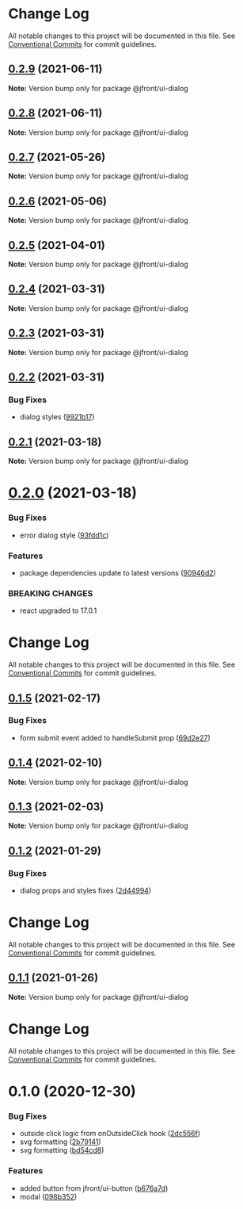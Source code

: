 # Change Log

All notable changes to this project will be documented in this file.
See [Conventional Commits](https://conventionalcommits.org) for commit guidelines.

## [0.2.9](https://github.com/Jepria/jfront-ui/compare/@jfront/ui-dialog@0.2.8...@jfront/ui-dialog@0.2.9) (2021-06-11)

**Note:** Version bump only for package @jfront/ui-dialog





## [0.2.8](https://github.com/Jepria/jfront-ui/compare/@jfront/ui-dialog@0.2.7...@jfront/ui-dialog@0.2.8) (2021-06-11)

**Note:** Version bump only for package @jfront/ui-dialog





## [0.2.7](https://github.com/Jepria/jfront-ui/compare/@jfront/ui-dialog@0.2.6...@jfront/ui-dialog@0.2.7) (2021-05-26)

**Note:** Version bump only for package @jfront/ui-dialog





## [0.2.6](https://github.com/Jepria/jfront-ui/compare/@jfront/ui-dialog@0.2.5...@jfront/ui-dialog@0.2.6) (2021-05-06)

**Note:** Version bump only for package @jfront/ui-dialog





## [0.2.5](https://github.com/Jepria/jfront-ui/compare/@jfront/ui-dialog@0.2.4...@jfront/ui-dialog@0.2.5) (2021-04-01)

**Note:** Version bump only for package @jfront/ui-dialog





## [0.2.4](https://github.com/Jepria/jfront-ui/compare/@jfront/ui-dialog@0.2.3...@jfront/ui-dialog@0.2.4) (2021-03-31)

**Note:** Version bump only for package @jfront/ui-dialog





## [0.2.3](https://github.com/Jepria/jfront-ui/compare/@jfront/ui-dialog@0.2.2...@jfront/ui-dialog@0.2.3) (2021-03-31)

**Note:** Version bump only for package @jfront/ui-dialog





## [0.2.2](https://github.com/Jepria/jfront-ui/compare/@jfront/ui-dialog@0.2.1...@jfront/ui-dialog@0.2.2) (2021-03-31)


### Bug Fixes

* dialog styles ([9921b17](https://github.com/Jepria/jfront-ui/commit/9921b17c95a69a8b0f7e4ee4f78cb72eebbda1b8))





## [0.2.1](https://github.com/Jepria/jfront-ui/compare/@jfront/ui-dialog@0.2.0...@jfront/ui-dialog@0.2.1) (2021-03-18)

**Note:** Version bump only for package @jfront/ui-dialog





# [0.2.0](https://github.com/Jepria/jfront-ui/compare/@jfront/ui-dialog@0.1.5...@jfront/ui-dialog@0.2.0) (2021-03-18)


### Bug Fixes

* error dialog style ([93fdd1c](https://github.com/Jepria/jfront-ui/commit/93fdd1c6550b49f6ea223c995c36b3fdcafa9abc))


### Features

* package dependencies update to latest versions ([90946d2](https://github.com/Jepria/jfront-ui/commit/90946d25fcb08fc77e4b143567963682f8ff3d2b))


### BREAKING CHANGES

* react upgraded to 17.0.1





# Change Log

All notable changes to this project will be documented in this file. See
[Conventional Commits](https://conventionalcommits.org) for commit guidelines.

## [0.1.5](https://github.com/Jepria/jfront-ui/compare/@jfront/ui-dialog@0.1.4...@jfront/ui-dialog@0.1.5) (2021-02-17)

### Bug Fixes

- form submit event added to handleSubmit prop
  ([69d2e27](https://github.com/Jepria/jfront-ui/commit/69d2e279d0c11a5818f9565d080578a5453af93d))

## [0.1.4](https://github.com/Jepria/jfront-ui/compare/@jfront/ui-dialog@0.1.3...@jfront/ui-dialog@0.1.4) (2021-02-10)

**Note:** Version bump only for package @jfront/ui-dialog

## [0.1.3](https://github.com/Jepria/jfront-ui/compare/@jfront/ui-dialog@0.1.2...@jfront/ui-dialog@0.1.3) (2021-02-03)

**Note:** Version bump only for package @jfront/ui-dialog

## [0.1.2](https://github.com/Jepria/jfront-ui/compare/@jfront/ui-dialog@0.1.1...@jfront/ui-dialog@0.1.2) (2021-01-29)

### Bug Fixes

- dialog props and styles fixes
  ([2d44994](https://github.com/Jepria/jfront-ui/commit/2d44994fa570c5c1e9f225b5066a81993acf0e73))

# Change Log

All notable changes to this project will be documented in this file. See
[Conventional Commits](https://conventionalcommits.org) for commit guidelines.

## [0.1.1](https://github.com/Jepria/jfront-ui/compare/@jfront/ui-dialog@0.1.0...@jfront/ui-dialog@0.1.1) (2021-01-26)

**Note:** Version bump only for package @jfront/ui-dialog

# Change Log

All notable changes to this project will be documented in this file. See
[Conventional Commits](https://conventionalcommits.org) for commit guidelines.

# 0.1.0 (2020-12-30)

### Bug Fixes

- outside click logic from onOutsideClick hook
  ([2dc556f](https://github.com/Jepria/jfront-ui/commit/2dc556f5ef3ef5f8d582e9c9a864016d0b593e57))
- svg formatting
  ([2b79141](https://github.com/Jepria/jfront-ui/commit/2b79141f67f4bdc7adac60133c4645acef2fa5e6))
- svg formatting
  ([bd54cd8](https://github.com/Jepria/jfront-ui/commit/bd54cd88eb8156ba663f42a20b1cc10c308d787f))

### Features

- added button from jfront/ui-button
  ([b676a7d](https://github.com/Jepria/jfront-ui/commit/b676a7d6e6e3d6ad4ed039384a0bc4485ea2c7ae))
- modal
  ([098b352](https://github.com/Jepria/jfront-ui/commit/098b352d6056fde09e11082cf7008157f76e2d07))
